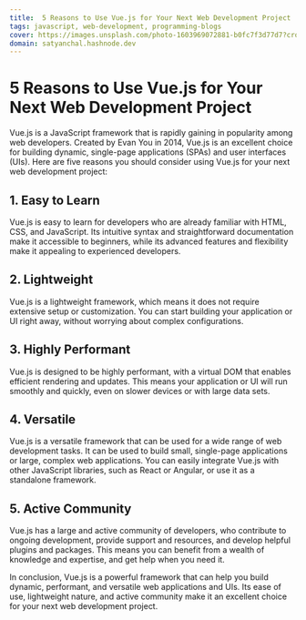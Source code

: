 ```yaml
---
title:  5 Reasons to Use Vue.js for Your Next Web Development Project
tags: javascript, web-development, programming-blogs
cover: https://images.unsplash.com/photo-1603969072881-b0fc7f3d77d7?crop=entropy&cs=tinysrgb&fit=max&fm=jpg&ixid=MnwzNDExMjB8MHwxfHNlYXJjaHwyOHx8Y29kZXJ8ZW58MHx8fHwxNjc4OTMzODEz&ixlib=rb-4.0.3&q=80&w=1080
domain: satyanchal.hashnode.dev
--- 
```

# 5 Reasons to Use Vue.js for Your Next Web Development Project

Vue.js is a JavaScript framework that is rapidly gaining in popularity among web developers. Created by Evan You in 2014, Vue.js is an excellent choice for building dynamic, single-page applications (SPAs) and user interfaces (UIs). Here are five reasons you should consider using Vue.js for your next web development project:

## 1. Easy to Learn

Vue.js is easy to learn for developers who are already familiar with HTML, CSS, and JavaScript. Its intuitive syntax and straightforward documentation make it accessible to beginners, while its advanced features and flexibility make it appealing to experienced developers.

## 2. Lightweight

Vue.js is a lightweight framework, which means it does not require extensive setup or customization. You can start building your application or UI right away, without worrying about complex configurations.

## 3. Highly Performant

Vue.js is designed to be highly performant, with a virtual DOM that enables efficient rendering and updates. This means your application or UI will run smoothly and quickly, even on slower devices or with large data sets.

## 4. Versatile

Vue.js is a versatile framework that can be used for a wide range of web development tasks. It can be used to build small, single-page applications or large, complex web applications. You can easily integrate Vue.js with other JavaScript libraries, such as React or Angular, or use it as a standalone framework.

## 5. Active Community

Vue.js has a large and active community of developers, who contribute to ongoing development, provide support and resources, and develop helpful plugins and packages. This means you can benefit from a wealth of knowledge and expertise, and get help when you need it.

In conclusion, Vue.js is a powerful framework that can help you build dynamic, performant, and versatile web applications and UIs. Its ease of use, lightweight nature, and active community make it an excellent choice for your next web development project.
